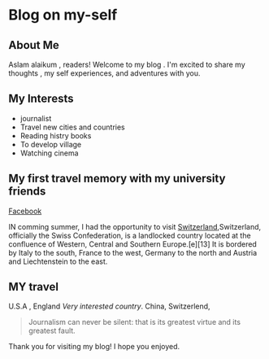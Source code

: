 # Blog on my-self

## About Me

Aslam alaikum , readers! Welcome to my blog . I'm excited to share my thoughts , my self experiences, and adventures with you.

## My Interests

- journalist
- Travel new cities and countries
- Reading histry books 
- To develop village
- Watching cinema

## My first travel memory with my university friends 

[Facebook](https://scontent.fkhi11-1.fna.fbcdn.net/v/t39.30808-6/342993152_1224934651494006_7933762263453609121_n.jpg?_nc_cat=109&ccb=1-7&_nc_sid=09cbfe&_nc_eui2=AeEkJQ_lpULZXqCEnRxNjb5pmYd3hXeTBvOZh3eFd5MG8-uqLEr3dBfUuR563nnzpzeUQpZCwm9cEPAV967ZmaW8&_nc_ohc=GbCCbfWyMMcAX_CY21N&_nc_oc=AQnS1sIS8x7cZatBPTUJgm9dhPVmOLv0hU1tnGj46Y-w0nGUC4DmpHjSU4YcpLItyzY&_nc_zt=23&_nc_ht=scontent.fkhi11-1.fna&oh=00_AfAPsmyV44VWy-YxCqESL3nBRNXGM6Jz-XWE_Ua1nrn0HQ&oe=64887CF9)

IN comming summer, I had the opportunity to visit [Switzerland](https://upload.wikimedia.org/wikipedia/commons/thumb/a/a8/Theater_Kaiseraugst.jpg/1024px-Theater_Kaiseraugst.jpg),Switzerland, officially the Swiss Confederation, is a landlocked country located at the confluence of Western, Central and Southern Europe.[e][13] It is bordered by Italy to the south, France to the west, Germany to the north and Austria and Liechtenstein to the east.

## MY travel
 U.S.A , England  *Very interested country*. China, Switzerlend,
> Journalism can never be silent: that is its greatest virtue and its greatest fault.

Thank you for visiting my blog! I hope you enjoyed. 
